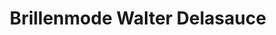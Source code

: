 ---
title: "Brillenmode Walter Delasauce"
url: /weilburg/brillenmode-walter-delasauce/
shop: Optiker
---